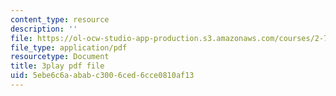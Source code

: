 ```yaml
---
content_type: resource
description: ''
file: https://ol-ocw-studio-app-production.s3.amazonaws.com/courses/2-71-optics-spring-2009/5ebe6c6aababc3006ced6cce0810af13_8WXUYdXNFy8.pdf
file_type: application/pdf
resourcetype: Document
title: 3play pdf file
uid: 5ebe6c6a-abab-c300-6ced-6cce0810af13
---
```

